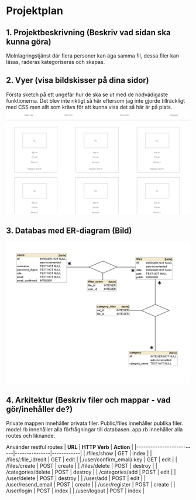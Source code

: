 # Projektplan

## 1. Projektbeskrivning (Beskriv vad sidan ska kunna göra)
Molnlagringstjänst där flera personer kan äga samma fil, dessa filer kan läsas, raderas kategoriseras och skapas.
## 2. Vyer (visa bildskisser på dina sidor)
Första sketch på ett ungefär hur de ska se ut med de nödvädigaste funktionerna. Det blev inte riktigt så här eftersom jag inte gjorde tillräckligt med CSS men allt som krävs för att kunna visa det så här är på plats.
![Sketch](sketch.png)
## 3. Databas med ER-diagram (Bild)
![ER-diagram](er.png)
## 4. Arkitektur (Beskriv filer och mappar - vad gör/inehåller de?)
Private mappen innehåller privata filer. Public/files innehåller publika filer.
model.rb innehåller alla förfrågningar till databasen. app.rb innehåller alla routes och liknande.

Använder restful routes
| **URL**                  | **HTTP Verb** | **Action** |
|--------------------------|---------------|------------|
| /files/show              | GET           | index      |
| /files/:file_id/edit     | GET           | edit       |
| /user/confirm_email/:key | GET           | edit       |
| /files/create            | POST          | create     |
| /files/delete            | POST          | destroy    |
| /categories/delete       | POST          | destroy    |
| /categories/add          | POST          | edit       |
| /user/delete             | POST          | destroy    |
| /user/add                | POST          | edit       |
| /user/resend_email       | POST          | create     |
| /user/register           | POST          | create     |
| /user/login              | POST          | index      |
| /user/logout             | POST          | index      |

<!-- unsure about login and logout -->